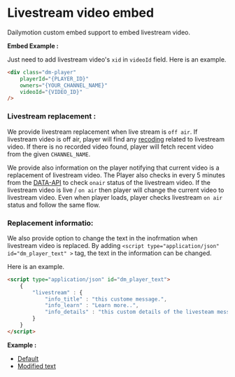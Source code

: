 # Livestream video embed

Dailymotion custom embed support to embed livestream video.


**Embed Example :**

Just need to add livestream video's `xid` in `videoId` field. Here is an example.
```html
<div class="dm-player"
    playerId="{PLAYER_ID}"
    owners="{YOUR_CHANNEL_NAME}"
    videoId="{VIDEO_ID}"
/>
```


### Livestream replacement :

We provide livestream replacement when live stream is `off air`. If livestream video is off air, player will find any [recoding](https://developer.dailymotion.com/api/#video-recordings-connection) related to livestream video. If there is no recorded video found, player will fetch recent video from the given `CHANNEL_NAME`.

We provide also information on the player notifying that current video is a replacement of livestream video. The Player also checks in every 5 minutes from the [DATA-API](https://developer.dailymotion.com/api/#video-onair-field) to check `onair` status of the livestream video. If the livestream video is live / `on air` then player will change the current video to livestream video. Even when player loads, player checks livestream `on air` status and follow the same flow.

### Replacement informatio:

We also provide option to change the text in the inofrmation when livestream video is replaced. By adding `<script type="application/json" id="dm_player_text" >` tag, the text in the information can be changed.

Here is an example.
```html
<script type="application/json" id="dm_player_text">
    {
        "livestream" : {
            "info_title" : "this custome message.",
            "info_learn" : "Learn more..",
            "info_details" : "this custom details of the livesteam message. It can be edited as needed."
        }
    }
</script>
```

**Example :**

- [Default](https://dmvs-apac.github.io/custom-embed-v2/examples/livestream/default.html)
- [Modified text](https://dmvs-apac.github.io/custom-embed-v2/examples/livestream/text_change.html)
